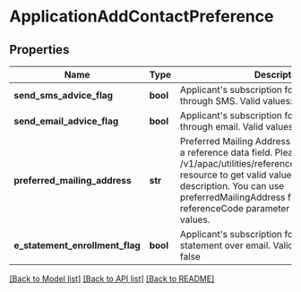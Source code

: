 # ApplicationAddContactPreference

## Properties
Name | Type | Description | Notes
------------ | ------------- | ------------- | -------------
**send_sms_advice_flag** | **bool** | Applicant&#x27;s subscription for receiving advices through SMS. Valid values: true and false | [optional] 
**send_email_advice_flag** | **bool** | Applicant&#x27;s subscription for receiving advices through email. Valid values: true and false | [optional] 
**preferred_mailing_address** | **str** | Preferred Mailing Address by applicant. This is a reference data field. Please use /v1/apac/utilities/referenceData/{addressType} resource to get valid value of this field with description. You can use preferredMailingAddress field name as the referenceCode parameter to retrieve the values. | [optional] 
**e_statement_enrollment_flag** | **bool** | Applicant&#x27;s subscription for receiving statement over email. Valid values: true and false | [optional] 

[[Back to Model list]](../README.md#documentation-for-models) [[Back to API list]](../README.md#documentation-for-api-endpoints) [[Back to README]](../README.md)


